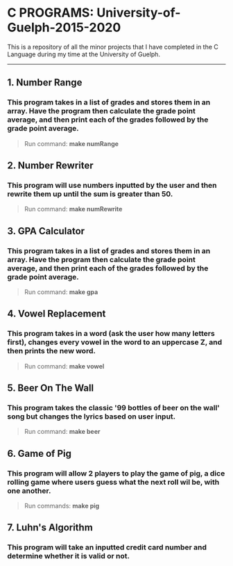# **C PROGRAMS: University-of-Guelph-2015-2020**
This is a repository of all the minor projects that I have completed in the C Language during my time at the University of Guelph.
*****************
## **1. Number Range**
   ### This program takes in a list of grades and stores them in an array. Have the program then calculate the grade point average, and then print each of the grades followed by the grade point average.
   >Run command: **make numRange**

## **2. Number Rewriter**
   ### This program will use numbers inputted by the user and then rewrite them up until the sum is greater than 50.
   >Run command: **make numRewrite**

## **3. GPA Calculator**
   ### This program takes in a list of grades and stores them in an array. Have the program then calculate the grade point average, and then print each of the grades followed by the grade point average.
   >Run command: **make gpa**

## **4. Vowel Replacement**
   ### This program takes in a word (ask the user how many letters first), changes every vowel in the word to an uppercase Z, and then prints the new word.
   >Run command: **make vowel**

## **5. Beer On The Wall**
   ### This program takes the classic '99 bottles of beer on the wall' song but changes the lyrics based on user input.
   >Run command: **make beer**

## **6. Game of Pig**
   ### This program will allow 2 players to play the game of pig, a dice rolling game where users guess what the next roll wil be, with one another.
   >Run commands: **make pig**

## **7. Luhn's Algorithm**
   ### This program will take an inputted credit card number and determine whether it is valid or not.